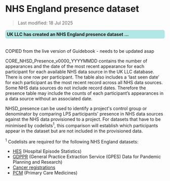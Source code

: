 # NHS England presence dataset
>Last modified: 18 Jul 2025
<div style="background-color: rgba(0, 178, 169, 0.3); padding: 5px; border-radius: 5px;"><strong>UK LLC has created an NHS England presence dataset ...</strong></div>  
<br>

COPIED from the live version of Guidebook - needs to be updated asap

CORE_NHSD_Presence_v0000_YYYYMMDD contains the number of appearances and the date of the most recent appearance for each participant for each available NHS data source in the UK LLC database. There is one row per participant. The table also includes a ‘last seen date’ for each participant as the most recent record across all NHS data sources. Some NHS data sources do not include record dates. Therefore the presence table may include the counts of each participant’s appearances in a data source without an associated date. 

NHSD_presence can be used to identify a project's control group or denominator by comparing LPS participants' presence in NHS data sources against the NHS data provisioned to a project. For datasets that have to be minimised by codelists<sup>1</sup>, this comparison will establish which participants appear in the dataset but are not included in the provisioned data.  

<sup>1</sup> Codelists are required for the following NHS England datasets:

 * [HES](../HES%20datasets/HES_intro.md) (Hospital Episode Statistics)
 * [GDPPR](../../linked_health_data/NHS_England/Primary_care_datasets/primary_intro.md) (General Practice Extraction Service (GPES) Data for Pandemic Planning and Research)
 * [Cancer registrations](../Registration%20datasets/CANCER/CANCER.ipynb)
 * [PCM](../../linked_health_data/NHS_England/Other%20datasets/PCM/PCM.ipynb) (Primary Care Medicines)
